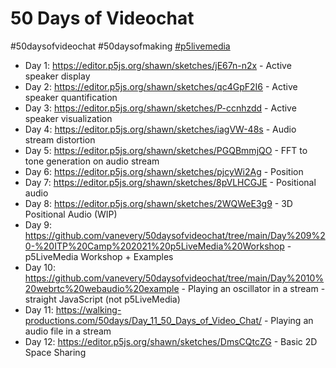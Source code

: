 # 50 Days of Videochat

#50daysofvideochat #50daysofmaking [#p5livemedia](https://github.com/vanevery/p5livemedia)

- Day 1: https://editor.p5js.org/shawn/sketches/jE67n-n2x - Active speaker display
- Day 2: https://editor.p5js.org/shawn/sketches/qc4GpF2I6 - Active speaker quantification
- Day 3: https://editor.p5js.org/shawn/sketches/P-ccnhzdd - Active speaker visualization
- Day 4: https://editor.p5js.org/shawn/sketches/iagVW-48s - Audio stream distortion
- Day 5: https://editor.p5js.org/shawn/sketches/PGQBmmjQO - FFT to tone generation on audio stream
- Day 6: https://editor.p5js.org/shawn/sketches/pjcyWi2Ag - Position
- Day 7: https://editor.p5js.org/shawn/sketches/8pVLHCGJE - Positional audio
- Day 8: https://editor.p5js.org/shawn/sketches/2WQWeE3g9 - 3D Positional Audio (WIP)
- Day 9: https://github.com/vanevery/50daysofvideochat/tree/main/Day%209%20-%20ITP%20Camp%202021%20p5LiveMedia%20Workshop - p5LiveMedia Workshop + Examples
- Day 10: https://github.com/vanevery/50daysofvideochat/tree/main/Day%2010%20webrtc%20webaudio%20example - Playing an oscillator in a stream - straight JavaScript (not p5LiveMedia)
- Day 11: https://walking-productions.com/50days/Day_11_50_Days_of_Video_Chat/ - Playing an audio file in a stream
- Day 12: https://editor.p5js.org/shawn/sketches/DmsCQtcZG - Basic 2D Space Sharing



